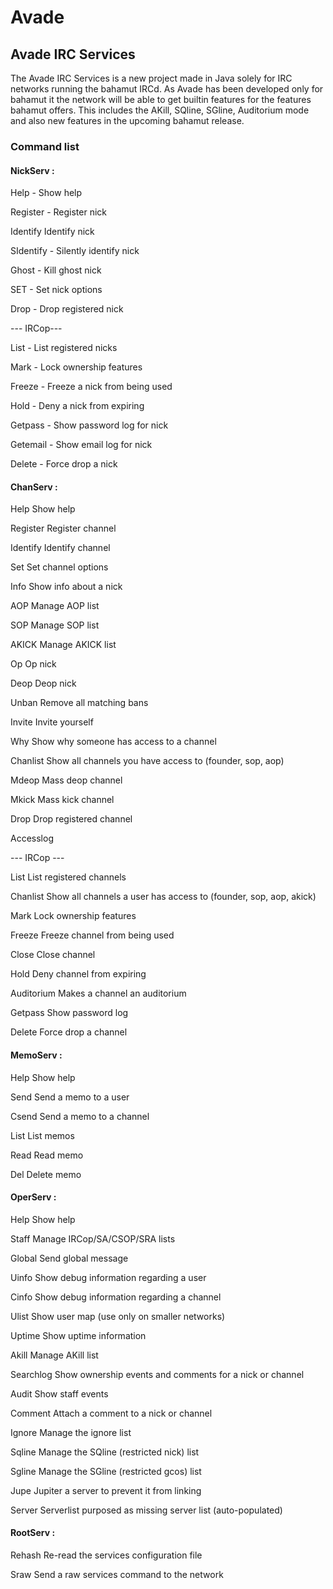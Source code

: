 # Avade
## Avade IRC Services

The Avade IRC Services is a new project made in Java solely for IRC networks running the bahamut IRCd. As Avade has
been developed only for bahamut it the network will be able to get builtin features for the features bahamut offers.
This includes the AKill, SQline, SGline, Auditorium mode and also new features in the upcoming bahamut release.

### Command list

#### NickServ :

  Help - Show help

  Register - Register nick
  
  Identify Identify nick
  
  SIdentify - Silently identify nick
  
  Ghost - Kill ghost nick
  
  SET - Set nick options
  
  Drop - Drop registered nick
  
  --- IRCop---
  
  List - List registered nicks
  
  Mark - Lock ownership features
  
  Freeze - Freeze a nick from being used
  
  Hold - Deny a nick from expiring
  
  Getpass - Show password log for nick
  
  Getemail - Show email log for nick
  
  Delete - Force drop a nick


#### ChanServ :
  
  Help            Show help
  
  Register        Register channel
  
  Identify        Identify channel
  
  Set             Set channel options
  
  Info            Show info about a nick
  
  AOP             Manage AOP list
  
  SOP             Manage SOP list
  
  AKICK           Manage AKICK list
  
  Op              Op nick
  
  Deop            Deop nick
  
  Unban           Remove all matching bans
  
  Invite          Invite yourself
  
  Why             Show why someone has access to a channel
  
  Chanlist        Show all channels you have access to (founder, sop, aop)
  
  Mdeop           Mass deop channel
  
  Mkick           Mass kick channel
  
  Drop            Drop registered channel
  
  Accesslog
  
  --- IRCop ---
  
  List            List registered channels
  
  Chanlist        Show all channels a user has access to (founder, sop, aop, akick)
  
  Mark            Lock ownership features
  
  Freeze          Freeze channel from being used
  
  Close           Close channel
  
  Hold            Deny channel from expiring
  
  Auditorium      Makes a channel an auditorium
  
  Getpass         Show password log
  
  Delete          Force drop a channel
  
  
#### MemoServ :
  
  Help            Show help
  
  Send            Send a memo to a user
  
  Csend           Send a memo to a channel
  
  List            List memos
  
  Read            Read memo
  
  Del             Delete memo
  
#### OperServ :
  
  Help            Show help
  
  Staff           Manage IRCop/SA/CSOP/SRA lists
  
  Global          Send global message
  
  Uinfo           Show debug information regarding a user
  
  Cinfo           Show debug information regarding a channel
  
  Ulist           Show user map (use only on smaller networks)
  
  Uptime          Show uptime information
  
  Akill           Manage AKill list
  
  Searchlog       Show ownership events and comments for a nick or channel
  
  Audit           Show staff events
  
  Comment         Attach a comment to a nick or channel
  
  Ignore          Manage the ignore list
  
  Sqline          Manage the SQline (restricted nick) list
  
  Sgline          Manage the SGline (restricted gcos) list
  
  Jupe            Jupiter a server to prevent it from linking
  
  Server          Serverlist purposed as missing server list (auto-populated)
  
  
#### RootServ :
  
  Rehash          Re-read the services configuration file        
  
  Sraw            Send a raw services command to the network
  
  




